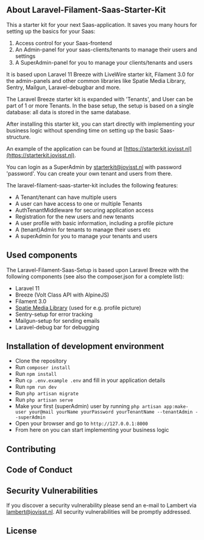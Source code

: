 ## About Laravel-Filament-Saas-Starter-Kit

This a starter kit for your next Saas-application. It saves you many hours for setting up the basics for your Saas:

1) Access control for your Saas-frontend
2) An Admin-panel for your saas-clients/tenants to manage their users and settings
3) A SuperAdmin-panel for you to manage your clients/tenants and users 

It is based upon Laravel 11 Breeze with LiveWire starter kit, Filament 3.0 for the admin-panels and other common libraries like Spatie Media Library, Sentry, Mailgun, Laravel-debugbar and more.

The Laravel Breeze starter kit is expanded with 'Tenants', and User can be part of 1 or more Tenants.
In the base setup, the setup is based on a single database: all data is stored in the same database.

After installing this starter kit, you can start directly with implementing your business logic without spending time on setting up the basic Saas-structure.

An example of the application can be found at [https://starterkit.jovisst.nl](https://starterkit.jovisst.nl). 

You can login as a SuperAdmin by starterkit@jovisst.nl with password 'password'. You can create your own tenant and users from there.

The laravel-filament-saas-starter-kit includes the following features:
- A Tenant/tenant can have multiple users
- A user can have access to one or multiple Tenants
- AuthTenantMiddleware for securing application access
- Registration for the new users and new tenants
- A user profile with basic information, including a profile picture
- A (tenant)Admin for tenants to manage their users etc
- A superAdmin for you to manage your tenants and users

## Used components
The Laravel-Filament-Saas-Setup is based upon Laravel Breeze with the following components (see also the composer.json for a complete list):
- Laravel 11
- Breeze (Volt Class API with AlpineJS)
- Filament 3.0
- [Spatie Media Library](https://spatie.be/docs/laravel-medialibrary/v11/introduction) (used for e.g. profile picture)
- Sentry-setup for error tracking
- Mailgun-setup for sending emails
- Laravel-debug bar for debugging


## Installation of development environment
- Clone the repository
- Run `composer install`
- Run `npm install`
- Run `cp .env.example .env` and fill in your application details 
- Run `npm run dev`
- Run `php artisan migrate`
- Run `php artisan serve`
- Make your first (superAdmin) user by running `php artisan app:make-user your@mail yourName yourPassword yourTenantName --tenantAdmin --superAdmin`
- Open your browser and go to `http://127.0.0.1:8000`
- From here on you can start implementing your business logic


## Contributing

## Code of Conduct

## Security Vulnerabilities

If you discover a security vulnerability please send an e-mail to Lambert via [lambert@jovisst.nl](maillto:lambert@jovisst.nl). All security vulnerabilities will be promptly addressed.

## License


